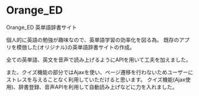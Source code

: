 # Orange_ED
Orange_ED 英単語辞書サイト

個人的に英語の勉強が趣味なので、英単語学習の効率化を図る為。
既存のアプリを模倣した(オリジナル)の英単語辞書サイトの作成。

全ての英単語、英文を音声で読み上げるようにAPIを用いて工夫を加えました。

また、クイズ機能の部分ではAjaxを使い、ページ遷移を行わないためユーザーにストレスを与えることなく利用していただけると思います。
クイズ機能(Ajax使用)、辞書登録、音声APIを利用して自動読み上げなどに力を入れました。
